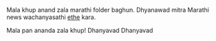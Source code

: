 Mala khup anand zala marathi folder baghun.
Dhyanawad mitra 
Marathi news wachanyasathi [ethe](http://mimarathi.in/) kara.

Mala pan ananda zala khup!
Dhanyavad
Dhanyavad
